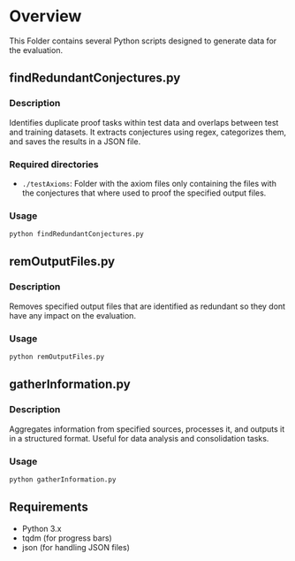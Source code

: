 
# Overview
This Folder contains several Python scripts designed to generate data for the evaluation.

## findRedundantConjectures.py

### Description
Identifies duplicate proof tasks within test data and overlaps between test and training datasets. It extracts conjectures using regex, categorizes them, and saves the results in a JSON file.

### Required directories
- `./testAxioms`: Folder with the axiom files only containing the files with the conjectures that where used to proof the specified output files.




### Usage
```bash
python findRedundantConjectures.py
```

## remOutputFiles.py

### Description
Removes specified output files that are identified as redundant so they dont have any impact on the evaluation.

### Usage
```bash
python remOutputFiles.py
```

## gatherInformation.py

### Description
Aggregates information from specified sources, processes it, and outputs it in a structured format. Useful for data analysis and consolidation tasks.

### Usage
```bash
python gatherInformation.py
```

## Requirements

- Python 3.x
- tqdm (for progress bars)
- json (for handling JSON files)